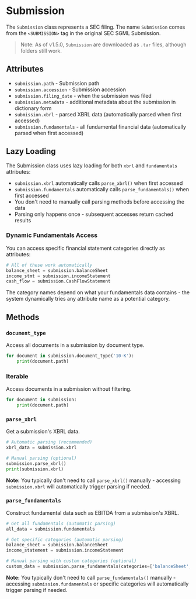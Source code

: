# Submission

The `Submission` class represents a SEC filing. The name `Submission` comes from the `<SUBMISSION>` tag in the original SEC SGML Submission.

> Note: As of v1.5.0, `Submission` are downloaded as `.tar` files, although folders still work.

## Attributes
* `submission.path` - Submission path
* `submission.accession` - Submission accession
* `submission.filing_date` - when the submission was filed
* `submission.metadata` - additional metadata about the submission in dictionary form
* `submission.xbrl` - parsed XBRL data (automatically parsed when first accessed)
* `submission.fundamentals` - all fundamental financial data (automatically parsed when first accessed)

## Lazy Loading

The Submission class uses lazy loading for both `xbrl` and `fundamentals` attributes:

- `submission.xbrl` automatically calls `parse_xbrl()` when first accessed
- `submission.fundamentals` automatically calls `parse_fundamentals()` when first accessed
- You don't need to manually call parsing methods before accessing the data
- Parsing only happens once - subsequent accesses return cached results

### Dynamic Fundamentals Access

You can access specific financial statement categories directly as attributes:

```python
# All of these work automatically
balance_sheet = submission.balanceSheet
income_stmt = submission.incomeStatement  
cash_flow = submission.CashFlowStatement
```

The category names depend on what your fundamentals data contains - the system dynamically tries any attribute name as a potential category.

## Methods

### `document_type`

Access all documents in a submission by document type.

```python
for document in submission.document_type('10-K'):
    print(document.path)
```

### Iterable

Access documents in a submission without filtering.

```python
for document in submission:
    print(document.path)
```

### `parse_xbrl`

Get a submission's XBRL data.

```python
# Automatic parsing (recommended)
xbrl_data = submission.xbrl

# Manual parsing (optional)
submission.parse_xbrl()
print(submission.xbrl)
```

**Note:** You typically don't need to call `parse_xbrl()` manually - accessing `submission.xbrl` will automatically trigger parsing if needed.

### `parse_fundamentals`

Construct fundamental data such as EBITDA from a submission's XBRL.

```python
# Get all fundamentals (automatic parsing)
all_data = submission.fundamentals

# Get specific categories (automatic parsing)  
balance_sheet = submission.balanceSheet
income_statement = submission.incomeStatement

# Manual parsing with custom categories (optional)
custom_data = submission.parse_fundamentals(categories=['balanceSheet', 'incomeStatement'])
```

**Note:** You typically don't need to call `parse_fundamentals()` manually - accessing `submission.fundamentals` or specific categories will automatically trigger parsing if needed.
